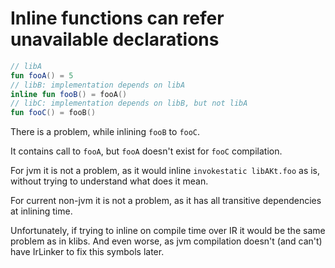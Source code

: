 # Inline functions can refer unavailable declarations

```kotlin
// libA
fun fooA() = 5
// libB: implementation depends on libA
inline fun fooB() = fooA()
// libC: implementation depends on libB, but not libA
fun fooC() = fooB()
```

There is a problem, while inlining `fooB` to `fooC`. 

It contains call to `fooA`, but `fooA` doesn't exist for `fooC` compilation.

For jvm it is not a problem, as it would inline `invokestatic libAKt.foo` as is, without
trying to understand what does it mean. 

For current non-jvm it is not a problem, as it has all transitive dependencies at inlining time.

Unfortunately, if trying to inline on compile time over IR it would be the same problem as in klibs.
And even worse, as jvm compilation doesn't (and can't) have IrLinker to fix this symbols later. 
